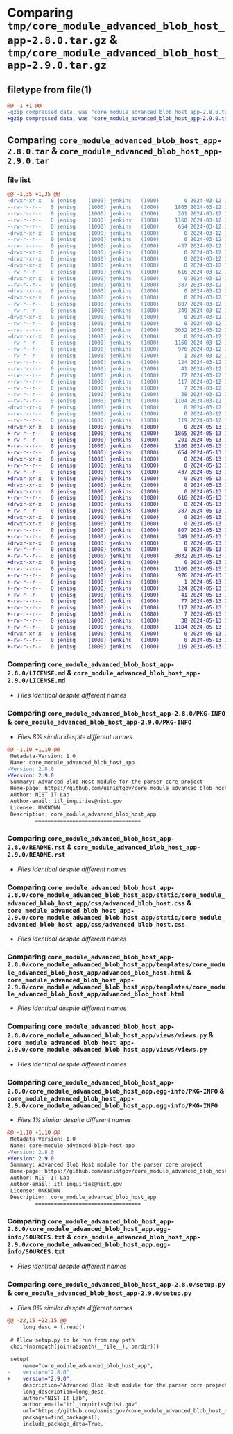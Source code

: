 # Comparing `tmp/core_module_advanced_blob_host_app-2.8.0.tar.gz` & `tmp/core_module_advanced_blob_host_app-2.9.0.tar.gz`

## filetype from file(1)

```diff
@@ -1 +1 @@
-gzip compressed data, was "core_module_advanced_blob_host_app-2.8.0.tar", last modified: Tue Mar 12 19:03:57 2024, max compression
+gzip compressed data, was "core_module_advanced_blob_host_app-2.9.0.tar", last modified: Mon May 13 16:09:03 2024, max compression
```

## Comparing `core_module_advanced_blob_host_app-2.8.0.tar` & `core_module_advanced_blob_host_app-2.9.0.tar`

### file list

```diff
@@ -1,35 +1,35 @@
-drwxr-xr-x   0 jenisg    (1000) jenkins   (1000)        0 2024-03-12 19:03:57.387974 core_module_advanced_blob_host_app-2.8.0/
--rw-r--r--   0 jenisg    (1000) jenkins   (1000)     1865 2024-03-12 19:03:54.000000 core_module_advanced_blob_host_app-2.8.0/LICENSE.md
--rw-r--r--   0 jenisg    (1000) jenkins   (1000)      201 2024-03-12 19:03:54.000000 core_module_advanced_blob_host_app-2.8.0/MANIFEST.in
--rw-r--r--   0 jenisg    (1000) jenkins   (1000)     1160 2024-03-12 19:03:57.380964 core_module_advanced_blob_host_app-2.8.0/PKG-INFO
--rw-r--r--   0 jenisg    (1000) jenkins   (1000)      654 2024-03-12 19:03:54.000000 core_module_advanced_blob_host_app-2.8.0/README.rst
-drwxr-xr-x   0 jenisg    (1000) jenkins   (1000)        0 2024-03-12 19:03:57.141284 core_module_advanced_blob_host_app-2.8.0/core_module_advanced_blob_host_app/
--rw-r--r--   0 jenisg    (1000) jenkins   (1000)        0 2024-03-12 19:03:55.000000 core_module_advanced_blob_host_app-2.8.0/core_module_advanced_blob_host_app/__init__.py
--rw-r--r--   0 jenisg    (1000) jenkins   (1000)      437 2024-03-12 19:03:55.000000 core_module_advanced_blob_host_app-2.8.0/core_module_advanced_blob_host_app/settings.py
-drwxr-xr-x   0 jenisg    (1000) jenkins   (1000)        0 2024-03-12 19:03:56.935489 core_module_advanced_blob_host_app-2.8.0/core_module_advanced_blob_host_app/static/
-drwxr-xr-x   0 jenisg    (1000) jenkins   (1000)        0 2024-03-12 19:03:56.946572 core_module_advanced_blob_host_app-2.8.0/core_module_advanced_blob_host_app/static/core_module_advanced_blob_host_app/
-drwxr-xr-x   0 jenisg    (1000) jenkins   (1000)        0 2024-03-12 19:03:57.254252 core_module_advanced_blob_host_app-2.8.0/core_module_advanced_blob_host_app/static/core_module_advanced_blob_host_app/css/
--rw-r--r--   0 jenisg    (1000) jenkins   (1000)      616 2024-03-12 19:03:55.000000 core_module_advanced_blob_host_app-2.8.0/core_module_advanced_blob_host_app/static/core_module_advanced_blob_host_app/css/advanced_blob_host.css
-drwxr-xr-x   0 jenisg    (1000) jenkins   (1000)        0 2024-03-12 19:03:57.271515 core_module_advanced_blob_host_app-2.8.0/core_module_advanced_blob_host_app/static/core_module_advanced_blob_host_app/js/
--rw-r--r--   0 jenisg    (1000) jenkins   (1000)      387 2024-03-12 19:03:55.000000 core_module_advanced_blob_host_app-2.8.0/core_module_advanced_blob_host_app/static/core_module_advanced_blob_host_app/js/advanced_blob_host.js
-drwxr-xr-x   0 jenisg    (1000) jenkins   (1000)        0 2024-03-12 19:03:56.959573 core_module_advanced_blob_host_app-2.8.0/core_module_advanced_blob_host_app/templates/
-drwxr-xr-x   0 jenisg    (1000) jenkins   (1000)        0 2024-03-12 19:03:57.289810 core_module_advanced_blob_host_app-2.8.0/core_module_advanced_blob_host_app/templates/core_module_advanced_blob_host_app/
--rw-r--r--   0 jenisg    (1000) jenkins   (1000)      807 2024-03-12 19:03:55.000000 core_module_advanced_blob_host_app-2.8.0/core_module_advanced_blob_host_app/templates/core_module_advanced_blob_host_app/advanced_blob_host.html
--rw-r--r--   0 jenisg    (1000) jenkins   (1000)      349 2024-03-12 19:03:55.000000 core_module_advanced_blob_host_app-2.8.0/core_module_advanced_blob_host_app/urls.py
-drwxr-xr-x   0 jenisg    (1000) jenkins   (1000)        0 2024-03-12 19:03:57.329228 core_module_advanced_blob_host_app-2.8.0/core_module_advanced_blob_host_app/views/
--rw-r--r--   0 jenisg    (1000) jenkins   (1000)        0 2024-03-12 19:03:55.000000 core_module_advanced_blob_host_app-2.8.0/core_module_advanced_blob_host_app/views/__init__.py
--rw-r--r--   0 jenisg    (1000) jenkins   (1000)     3032 2024-03-12 19:03:55.000000 core_module_advanced_blob_host_app-2.8.0/core_module_advanced_blob_host_app/views/views.py
-drwxr-xr-x   0 jenisg    (1000) jenkins   (1000)        0 2024-03-12 19:03:57.232946 core_module_advanced_blob_host_app-2.8.0/core_module_advanced_blob_host_app.egg-info/
--rw-r--r--   0 jenisg    (1000) jenkins   (1000)     1160 2024-03-12 19:03:56.000000 core_module_advanced_blob_host_app-2.8.0/core_module_advanced_blob_host_app.egg-info/PKG-INFO
--rw-r--r--   0 jenisg    (1000) jenkins   (1000)      976 2024-03-12 19:03:56.000000 core_module_advanced_blob_host_app-2.8.0/core_module_advanced_blob_host_app.egg-info/SOURCES.txt
--rw-r--r--   0 jenisg    (1000) jenkins   (1000)        1 2024-03-12 19:03:56.000000 core_module_advanced_blob_host_app-2.8.0/core_module_advanced_blob_host_app.egg-info/dependency_links.txt
--rw-r--r--   0 jenisg    (1000) jenkins   (1000)      124 2024-03-12 19:03:56.000000 core_module_advanced_blob_host_app-2.8.0/core_module_advanced_blob_host_app.egg-info/requires.txt
--rw-r--r--   0 jenisg    (1000) jenkins   (1000)       41 2024-03-12 19:03:56.000000 core_module_advanced_blob_host_app-2.8.0/core_module_advanced_blob_host_app.egg-info/top_level.txt
--rw-r--r--   0 jenisg    (1000) jenkins   (1000)       77 2024-03-12 19:03:55.000000 core_module_advanced_blob_host_app-2.8.0/pyproject.toml
--rw-r--r--   0 jenisg    (1000) jenkins   (1000)      117 2024-03-12 19:03:55.000000 core_module_advanced_blob_host_app-2.8.0/requirements.core.txt
--rw-r--r--   0 jenisg    (1000) jenkins   (1000)        7 2024-03-12 19:03:55.000000 core_module_advanced_blob_host_app-2.8.0/requirements.txt
--rw-r--r--   0 jenisg    (1000) jenkins   (1000)       38 2024-03-12 19:03:57.390510 core_module_advanced_blob_host_app-2.8.0/setup.cfg
--rw-r--r--   0 jenisg    (1000) jenkins   (1000)     1104 2024-03-12 19:03:55.000000 core_module_advanced_blob_host_app-2.8.0/setup.py
-drwxr-xr-x   0 jenisg    (1000) jenkins   (1000)        0 2024-03-12 19:03:57.367182 core_module_advanced_blob_host_app-2.8.0/tests/
--rw-r--r--   0 jenisg    (1000) jenkins   (1000)        0 2024-03-12 19:03:55.000000 core_module_advanced_blob_host_app-2.8.0/tests/__init__.py
--rw-r--r--   0 jenisg    (1000) jenkins   (1000)      119 2024-03-12 19:03:55.000000 core_module_advanced_blob_host_app-2.8.0/tests/test_settings.py
+drwxr-xr-x   0 jenisg    (1000) jenkins   (1000)        0 2024-05-13 16:09:03.497676 core_module_advanced_blob_host_app-2.9.0/
+-rw-r--r--   0 jenisg    (1000) jenkins   (1000)     1865 2024-05-13 16:08:56.000000 core_module_advanced_blob_host_app-2.9.0/LICENSE.md
+-rw-r--r--   0 jenisg    (1000) jenkins   (1000)      201 2024-05-13 16:08:56.000000 core_module_advanced_blob_host_app-2.9.0/MANIFEST.in
+-rw-r--r--   0 jenisg    (1000) jenkins   (1000)     1160 2024-05-13 16:09:03.491003 core_module_advanced_blob_host_app-2.9.0/PKG-INFO
+-rw-r--r--   0 jenisg    (1000) jenkins   (1000)      654 2024-05-13 16:08:56.000000 core_module_advanced_blob_host_app-2.9.0/README.rst
+drwxr-xr-x   0 jenisg    (1000) jenkins   (1000)        0 2024-05-13 16:09:03.237227 core_module_advanced_blob_host_app-2.9.0/core_module_advanced_blob_host_app/
+-rw-r--r--   0 jenisg    (1000) jenkins   (1000)        0 2024-05-13 16:08:56.000000 core_module_advanced_blob_host_app-2.9.0/core_module_advanced_blob_host_app/__init__.py
+-rw-r--r--   0 jenisg    (1000) jenkins   (1000)      437 2024-05-13 16:08:56.000000 core_module_advanced_blob_host_app-2.9.0/core_module_advanced_blob_host_app/settings.py
+drwxr-xr-x   0 jenisg    (1000) jenkins   (1000)        0 2024-05-13 16:09:02.736841 core_module_advanced_blob_host_app-2.9.0/core_module_advanced_blob_host_app/static/
+drwxr-xr-x   0 jenisg    (1000) jenkins   (1000)        0 2024-05-13 16:09:02.774673 core_module_advanced_blob_host_app-2.9.0/core_module_advanced_blob_host_app/static/core_module_advanced_blob_host_app/
+drwxr-xr-x   0 jenisg    (1000) jenkins   (1000)        0 2024-05-13 16:09:03.353897 core_module_advanced_blob_host_app-2.9.0/core_module_advanced_blob_host_app/static/core_module_advanced_blob_host_app/css/
+-rw-r--r--   0 jenisg    (1000) jenkins   (1000)      616 2024-05-13 16:08:56.000000 core_module_advanced_blob_host_app-2.9.0/core_module_advanced_blob_host_app/static/core_module_advanced_blob_host_app/css/advanced_blob_host.css
+drwxr-xr-x   0 jenisg    (1000) jenkins   (1000)        0 2024-05-13 16:09:03.368632 core_module_advanced_blob_host_app-2.9.0/core_module_advanced_blob_host_app/static/core_module_advanced_blob_host_app/js/
+-rw-r--r--   0 jenisg    (1000) jenkins   (1000)      387 2024-05-13 16:08:56.000000 core_module_advanced_blob_host_app-2.9.0/core_module_advanced_blob_host_app/static/core_module_advanced_blob_host_app/js/advanced_blob_host.js
+drwxr-xr-x   0 jenisg    (1000) jenkins   (1000)        0 2024-05-13 16:09:02.787814 core_module_advanced_blob_host_app-2.9.0/core_module_advanced_blob_host_app/templates/
+drwxr-xr-x   0 jenisg    (1000) jenkins   (1000)        0 2024-05-13 16:09:03.386510 core_module_advanced_blob_host_app-2.9.0/core_module_advanced_blob_host_app/templates/core_module_advanced_blob_host_app/
+-rw-r--r--   0 jenisg    (1000) jenkins   (1000)      807 2024-05-13 16:08:56.000000 core_module_advanced_blob_host_app-2.9.0/core_module_advanced_blob_host_app/templates/core_module_advanced_blob_host_app/advanced_blob_host.html
+-rw-r--r--   0 jenisg    (1000) jenkins   (1000)      349 2024-05-13 16:08:56.000000 core_module_advanced_blob_host_app-2.9.0/core_module_advanced_blob_host_app/urls.py
+drwxr-xr-x   0 jenisg    (1000) jenkins   (1000)        0 2024-05-13 16:09:03.428994 core_module_advanced_blob_host_app-2.9.0/core_module_advanced_blob_host_app/views/
+-rw-r--r--   0 jenisg    (1000) jenkins   (1000)        0 2024-05-13 16:08:56.000000 core_module_advanced_blob_host_app-2.9.0/core_module_advanced_blob_host_app/views/__init__.py
+-rw-r--r--   0 jenisg    (1000) jenkins   (1000)     3032 2024-05-13 16:08:56.000000 core_module_advanced_blob_host_app-2.9.0/core_module_advanced_blob_host_app/views/views.py
+drwxr-xr-x   0 jenisg    (1000) jenkins   (1000)        0 2024-05-13 16:09:03.331599 core_module_advanced_blob_host_app-2.9.0/core_module_advanced_blob_host_app.egg-info/
+-rw-r--r--   0 jenisg    (1000) jenkins   (1000)     1160 2024-05-13 16:09:00.000000 core_module_advanced_blob_host_app-2.9.0/core_module_advanced_blob_host_app.egg-info/PKG-INFO
+-rw-r--r--   0 jenisg    (1000) jenkins   (1000)      976 2024-05-13 16:09:02.000000 core_module_advanced_blob_host_app-2.9.0/core_module_advanced_blob_host_app.egg-info/SOURCES.txt
+-rw-r--r--   0 jenisg    (1000) jenkins   (1000)        1 2024-05-13 16:09:00.000000 core_module_advanced_blob_host_app-2.9.0/core_module_advanced_blob_host_app.egg-info/dependency_links.txt
+-rw-r--r--   0 jenisg    (1000) jenkins   (1000)      124 2024-05-13 16:09:00.000000 core_module_advanced_blob_host_app-2.9.0/core_module_advanced_blob_host_app.egg-info/requires.txt
+-rw-r--r--   0 jenisg    (1000) jenkins   (1000)       41 2024-05-13 16:09:00.000000 core_module_advanced_blob_host_app-2.9.0/core_module_advanced_blob_host_app.egg-info/top_level.txt
+-rw-r--r--   0 jenisg    (1000) jenkins   (1000)       77 2024-05-13 16:08:56.000000 core_module_advanced_blob_host_app-2.9.0/pyproject.toml
+-rw-r--r--   0 jenisg    (1000) jenkins   (1000)      117 2024-05-13 16:08:56.000000 core_module_advanced_blob_host_app-2.9.0/requirements.core.txt
+-rw-r--r--   0 jenisg    (1000) jenkins   (1000)        7 2024-05-13 16:08:56.000000 core_module_advanced_blob_host_app-2.9.0/requirements.txt
+-rw-r--r--   0 jenisg    (1000) jenkins   (1000)       38 2024-05-13 16:09:03.500409 core_module_advanced_blob_host_app-2.9.0/setup.cfg
+-rw-r--r--   0 jenisg    (1000) jenkins   (1000)     1104 2024-05-13 16:08:56.000000 core_module_advanced_blob_host_app-2.9.0/setup.py
+drwxr-xr-x   0 jenisg    (1000) jenkins   (1000)        0 2024-05-13 16:09:03.468392 core_module_advanced_blob_host_app-2.9.0/tests/
+-rw-r--r--   0 jenisg    (1000) jenkins   (1000)        0 2024-05-13 16:08:56.000000 core_module_advanced_blob_host_app-2.9.0/tests/__init__.py
+-rw-r--r--   0 jenisg    (1000) jenkins   (1000)      119 2024-05-13 16:08:56.000000 core_module_advanced_blob_host_app-2.9.0/tests/test_settings.py
```

### Comparing `core_module_advanced_blob_host_app-2.8.0/LICENSE.md` & `core_module_advanced_blob_host_app-2.9.0/LICENSE.md`

 * *Files identical despite different names*

### Comparing `core_module_advanced_blob_host_app-2.8.0/PKG-INFO` & `core_module_advanced_blob_host_app-2.9.0/PKG-INFO`

 * *Files 8% similar despite different names*

```diff
@@ -1,10 +1,10 @@
 Metadata-Version: 1.0
 Name: core_module_advanced_blob_host_app
-Version: 2.8.0
+Version: 2.9.0
 Summary: Advanced Blob Host module for the parser core project
 Home-page: https://github.com/usnistgov/core_module_advanced_blob_host_app
 Author: NIST IT Lab
 Author-email: itl_inquiries@nist.gov
 License: UNKNOWN
 Description: core_module_advanced_blob_host_app
         ==================================
```

### Comparing `core_module_advanced_blob_host_app-2.8.0/README.rst` & `core_module_advanced_blob_host_app-2.9.0/README.rst`

 * *Files identical despite different names*

### Comparing `core_module_advanced_blob_host_app-2.8.0/core_module_advanced_blob_host_app/static/core_module_advanced_blob_host_app/css/advanced_blob_host.css` & `core_module_advanced_blob_host_app-2.9.0/core_module_advanced_blob_host_app/static/core_module_advanced_blob_host_app/css/advanced_blob_host.css`

 * *Files identical despite different names*

### Comparing `core_module_advanced_blob_host_app-2.8.0/core_module_advanced_blob_host_app/templates/core_module_advanced_blob_host_app/advanced_blob_host.html` & `core_module_advanced_blob_host_app-2.9.0/core_module_advanced_blob_host_app/templates/core_module_advanced_blob_host_app/advanced_blob_host.html`

 * *Files identical despite different names*

### Comparing `core_module_advanced_blob_host_app-2.8.0/core_module_advanced_blob_host_app/views/views.py` & `core_module_advanced_blob_host_app-2.9.0/core_module_advanced_blob_host_app/views/views.py`

 * *Files identical despite different names*

### Comparing `core_module_advanced_blob_host_app-2.8.0/core_module_advanced_blob_host_app.egg-info/PKG-INFO` & `core_module_advanced_blob_host_app-2.9.0/core_module_advanced_blob_host_app.egg-info/PKG-INFO`

 * *Files 1% similar despite different names*

```diff
@@ -1,10 +1,10 @@
 Metadata-Version: 1.0
 Name: core-module-advanced-blob-host-app
-Version: 2.8.0
+Version: 2.9.0
 Summary: Advanced Blob Host module for the parser core project
 Home-page: https://github.com/usnistgov/core_module_advanced_blob_host_app
 Author: NIST IT Lab
 Author-email: itl_inquiries@nist.gov
 License: UNKNOWN
 Description: core_module_advanced_blob_host_app
         ==================================
```

### Comparing `core_module_advanced_blob_host_app-2.8.0/core_module_advanced_blob_host_app.egg-info/SOURCES.txt` & `core_module_advanced_blob_host_app-2.9.0/core_module_advanced_blob_host_app.egg-info/SOURCES.txt`

 * *Files identical despite different names*

### Comparing `core_module_advanced_blob_host_app-2.8.0/setup.py` & `core_module_advanced_blob_host_app-2.9.0/setup.py`

 * *Files 0% similar despite different names*

```diff
@@ -22,15 +22,15 @@
     long_desc = f.read()
 
 # Allow setup.py to be run from any path
 chdir(normpath(join(abspath(__file__), pardir)))
 
 setup(
     name="core_module_advanced_blob_host_app",
-    version="2.8.0",
+    version="2.9.0",
     description="Advanced Blob Host module for the parser core project",
     long_description=long_desc,
     author="NIST IT Lab",
     author_email="itl_inquiries@nist.gov",
     url="https://github.com/usnistgov/core_module_advanced_blob_host_app",
     packages=find_packages(),
     include_package_data=True,
```

